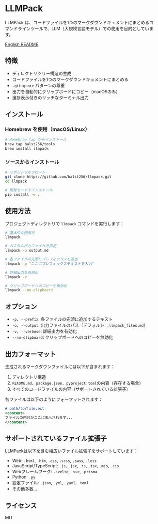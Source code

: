 # LLMPack

LLMPack は、コードファイルを1つのマークダウンドキュメントにまとめるコマンドラインツールで、LLM（大規模言語モデル）での使用を目的としています。

[English README](README.md)

## 特徴

- ディレクトリツリー構造の生成
- コードファイルを1つのマークダウンドキュメントにまとめる
- `.gitignore` パターンの尊重
- 出力を自動的にクリップボードにコピー（macOSのみ）
- 進捗表示付きのリッチなターミナル出力

## インストール

### Homebrew を使用（macOS/Linux）

```bash
# Homebrew tap からインストール
brew tap halst256/tools
brew install llmpack
```

### ソースからインストール

```bash
# リポジトリをクローン
git clone https://github.com/halst256/llmpack.git
cd llmpack

# 開発モードでインストール
pip install -e .
```

## 使用方法

プロジェクトディレクトリで `llmpack` コマンドを実行します：

```bash
# 基本的な使用法
llmpack

# カスタム出力ファイルを指定
llmpack -o output.md

# 各ファイルの先頭にプレフィックスを追加
llmpack -p "ここにプレフィックステキストを入力"

# 詳細出力を有効化
llmpack -v

# クリップボードへのコピーを無効化
llmpack --no-clipboard
```

## オプション

- `-p, --prefix`: 各ファイルの先頭に追加するテキスト
- `-o, --output`: 出力ファイルのパス（デフォルト: `.llmpack_files.md`）
- `-v, --verbose`: 詳細出力を有効化
- `--no-clipboard`: クリップボードへのコピーを無効化

## 出力フォーマット

生成されるマークダウンファイルには以下が含まれます：

1. ディレクトリ構造
2. `README.md`、`package.json`、`pyproject.toml`の内容（存在する場合）
3. すべてのコードファイルの内容（サポートされている拡張子）

各ファイルは以下のようにフォーマットされます：

```markdown
# path/to/file.ext
<content>
ファイルの内容がここに表示されます...
</content>
```

## サポートされているファイル拡張子

LLMPackは以下を含む幅広いファイル拡張子をサポートしています：

- Web: `.html`, `.htm`, `.css`, `.scss`, `.sass`, `.less`
- JavaScript/TypeScript: `.js`, `.jsx`, `.ts`, `.tsx`, `.mjs`, `.cjs`
- Webフレームワーク: `.svelte`, `.vue`, `.prisma`
- Python: `.py`
- 設定ファイル: `.json`, `.yml`, `.yaml`, `.toml`
- その他多数...

## ライセンス

MIT
